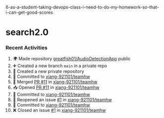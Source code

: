 6-as-a-student-taking-devops-class-i-need-to-do-my-homework-so-that-i-can-get-good-scores
# search2.0

### Recent Activities
<!--START_SECTION:activity-->
1. 🌍 Made repository [greatfish01/AudioDetectionApp](https://github.com/greatfish01/AudioDetectionApp) public
2. ➕ Created a new branch `main` in a private repo
3. 🎉 Created a new private repository
4. 📝 Committed to [xiang-921101/teamhw](https://github.com/xiang-921101/teamhw/commit/7eff6529041c506503b7accd8c0bb523de87ed07)
5. 🔀 Merged [PR #11](https://github.com/xiang-921101/teamhw/pull/11) in [xiang-921101/teamhw](https://github.com/xiang-921101/teamhw)
6. 📥 Opened [PR #11](https://github.com/xiang-921101/teamhw/pull/11) in [xiang-921101/teamhw](https://github.com/xiang-921101/teamhw)
7. 📝 Committed to [xiang-921101/teamhw](https://github.com/xiang-921101/teamhw/commit/7eff6529041c506503b7accd8c0bb523de87ed07)
8. 🔄 Reopened an issue [#1](https://github.com/xiang-921101/teamhw/issues/1) in [xiang-921101/teamhw](https://github.com/xiang-921101/teamhw)
9. 📝 Committed to [xiang-921101/teamhw](https://github.com/xiang-921101/teamhw/commit/19c40a62e49bd8228eb13215c943451cba22bdc5)
10. ❌ Closed an issue [#1](https://github.com/xiang-921101/teamhw/issues/1) in [xiang-921101/teamhw](https://github.com/xiang-921101/teamhw)
<!--END_SECTION:activity-->

